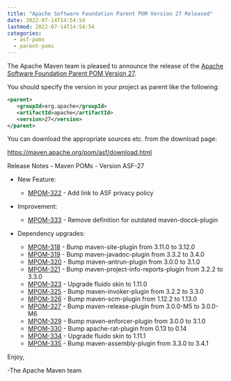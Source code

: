 ```yaml
---
title: "Apache Software Foundation Parent POM Version 27 Released"
date: 2022-07-14T14:54:54
lastmod: 2022-07-14T14:54:54
categories:
  - asf-poms
  - parent-poms
---
```

The Apache Maven team is pleased to announce the release of the 
[Apache Software Foundation Parent POM Version 27](https://maven.apache.org/pom/asf/).

You should specify the version in your project as parent like the following:

```xml
<parent>
   <groupId>org.apache</groupId>
   <artifactId>apache</artifactId>
   <version>27</version>
</parent>
```
You can download the appropriate sources etc. from the download page:

https://maven.apache.org/pom/asf/download.html


Release Notes - Maven POMs - Version ASF-27

* New Feature:
 
  * [MPOM-322](https://issues.apache.org/jira/browse/MPOM-322) - Add link to ASF privacy policy

* Improvement:
 
  * [MPOM-333](https://issues.apache.org/jira/browse/MPOM-333) - Remove definition for outdated maven-docck-plugin

* Dependency upgrades:
 
  * [MPOM-318](https://issues.apache.org/jira/browse/MPOM-318) - Bump maven-site-plugin from 3.11.0 to 3.12.0
  * [MPOM-319](https://issues.apache.org/jira/browse/MPOM-319) - Bump maven-javadoc-plugin from 3.3.2 to 3.4.0
  * [MPOM-320](https://issues.apache.org/jira/browse/MPOM-320) - Bump maven-antrun-plugin from 3.0.0 to 3.1.0
  * [MPOM-321](https://issues.apache.org/jira/browse/MPOM-321) - Bump maven-project-info-reports-plugin from 3.2.2 to 3.3.0
  * [MPOM-323](https://issues.apache.org/jira/browse/MPOM-323) - Upgrade fluido skin to 1.11.0
  * [MPOM-325](https://issues.apache.org/jira/browse/MPOM-325) - Bump maven-invoker-plugin from 3.2.2 to 3.3.0
  * [MPOM-326](https://issues.apache.org/jira/browse/MPOM-326) - Bump maven-scm-plugin from 1.12.2 to 1.13.0
  * [MPOM-327](https://issues.apache.org/jira/browse/MPOM-327) - Bump maven-release-plugin from 3.0.0-M5 to 3.0.0-M6
  * [MPOM-329](https://issues.apache.org/jira/browse/MPOM-329) - Bump maven-enforcer-plugin from 3.0.0 to 3.1.0
  * [MPOM-330](https://issues.apache.org/jira/browse/MPOM-330) - Bump apache-rat-plugin from 0.13 to 0.14
  * [MPOM-334](https://issues.apache.org/jira/browse/MPOM-334) - Upgrade fluido skin to 1.11.1
  * [MPOM-335](https://issues.apache.org/jira/browse/MPOM-335) - Bump maven-assembly-plugin from 3.3.0 to 3.4.1

Enjoy,
    
-The Apache Maven team
